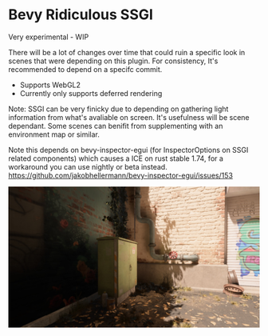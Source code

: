 # Bevy Ridiculous SSGI

Very experimental - WIP

There will be a lot of changes over time that could ruin a specific look in scenes that were depending on this plugin. For consistency, It's recommended to depend on a specifc commit.

- Supports WebGL2
- Currently only supports deferred rendering

Note: SSGI can be very finicky due to depending on gathering light information from what's avaliable on screen. It's usefulness will be scene dependant. Some scenes can benifit from supplementing with an environment map or similar.

Note this depends on bevy-inspector-egui (for InspectorOptions on SSGI related components) which causes a ICE on rust stable 1.74, for a workaround you can use nightly or beta instead.
https://github.com/jakobhellermann/bevy-inspector-egui/issues/153

![demo](demo.jpg)